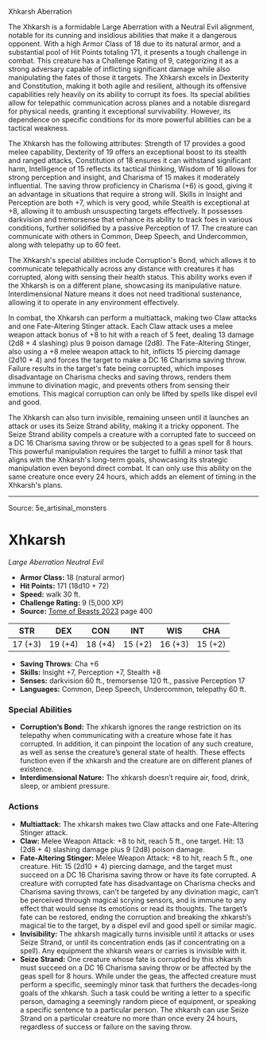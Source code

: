 <MonsterName/>Xhkarsh</MonsterName>
<CreatureType/>Aberration</CreatureType>

<summary>The Xhkarsh is a formidable Large Aberration with a Neutral Evil alignment, notable for its cunning and insidious abilities that make it a dangerous opponent. With a high Armor Class of 18 due to its natural armor, and a substantial pool of Hit Points totaling 171, it presents a tough challenge in combat. This creature has a Challenge Rating of 9, categorizing it as a strong adversary capable of inflicting significant damage while also manipulating the fates of those it targets. The Xhkarsh excels in Dexterity and Constitution, making it both agile and resilient, although its offensive capabilities rely heavily on its ability to corrupt its foes. Its special abilities allow for telepathic communication across planes and a notable disregard for physical needs, granting it exceptional survivability. However, its dependence on specific conditions for its more powerful abilities can be a tactical weakness.</summary>

<detail>

The Xhkarsh has the following attributes: Strength of 17 provides a good melee capability, Dexterity of 19 offers an exceptional boost to its stealth and ranged attacks, Constitution of 18 ensures it can withstand significant harm, Intelligence of 15 reflects its tactical thinking, Wisdom of 16 allows for strong perception and insight, and Charisma of 15 makes it moderately influential. The saving throw proficiency in Charisma (+6) is good, giving it an advantage in situations that require a strong will. Skills in Insight and Perception are both +7, which is very good, while Stealth is exceptional at +8, allowing it to ambush unsuspecting targets effectively. It possesses darkvision and tremorsense that enhance its ability to track foes in various conditions, further solidified by a passive Perception of 17. The creature can communicate with others in Common, Deep Speech, and Undercommon, along with telepathy up to 60 feet.

The Xhkarsh's special abilities include Corruption's Bond, which allows it to communicate telepathically across any distance with creatures it has corrupted, along with sensing their health status. This ability works even if the Xhkarsh is on a different plane, showcasing its manipulative nature. Interdimensional Nature means it does not need traditional sustenance, allowing it to operate in any environment effectively.

In combat, the Xhkarsh can perform a multiattack, making two Claw attacks and one Fate-Altering Stinger attack. Each Claw attack uses a melee weapon attack bonus of +8 to hit with a reach of 5 feet, dealing 13 damage (2d8 + 4 slashing) plus 9 poison damage (2d8). The Fate-Altering Stinger, also using a +8 melee weapon attack to hit, inflicts 15 piercing damage (2d10 + 4) and forces the target to make a DC 16 Charisma saving throw. Failure results in the target's fate being corrupted, which imposes disadvantage on Charisma checks and saving throws, renders them immune to divination magic, and prevents others from sensing their emotions. This magical corruption can only be lifted by spells like dispel evil and good.

The Xhkarsh can also turn invisible, remaining unseen until it launches an attack or uses its Seize Strand ability, making it a tricky opponent. The Seize Strand ability compels a creature with a corrupted fate to succeed on a DC 16 Charisma saving throw or be subjected to a geas spell for 8 hours. This powerful manipulation requires the target to fulfill a minor task that aligns with the Xhkarsh's long-term goals, showcasing its strategic manipulation even beyond direct combat. It can only use this ability on the same creature once every 24 hours, which adds an element of timing in the Xhkarsh's plans.</detail>



---

Source: 5e_artisinal_monsters

# Xhkarsh

*Large* *Aberration* *Neutral Evil*

- **Armor Class:** 18 (natural armor)
- **Hit Points:** 171 (18d10 + 72)
- **Speed:** walk 30 ft.
- **Challenge Rating:** 9 (5,000 XP)
- **Source:** [Tome of Beasts 2023](https://koboldpress.com/kpstore/product/tome-of-beasts-1-2023-edition/) page 400

| STR | DEX | CON | INT | WIS | CHA |
| --- | --- | --- | --- | --- | --- |
| 17 (+3) | 19 (+4) | 18 (+4) | 15 (+2) | 16 (+3) | 15 (+2) |

- **Saving Throws**: Cha +6
- **Skills:** Insight +7, Perception +7, Stealth +8
- **Senses:** darkvision 60 ft., tremorsense 120 ft., passive Perception 17
- **Languages:** Common, Deep Speech, Undercommon, telepathy 60 ft.

### Special Abilities

- **Corruption’s Bond:** The xhkarsh ignores the range restriction on its telepathy when communicating with a creature whose fate it has corrupted. In addition, it can pinpoint the location of any such creature, as well as sense the creature’s general state of health. These effects function even if the xhkarsh and the creature are on different planes of existence.
- **Interdimensional Nature:** The xhkarsh doesn’t require air, food, drink, sleep, or ambient pressure.

### Actions

- **Multiattack:** The xhkarsh makes two Claw attacks and one Fate-Altering Stinger attack.
- **Claw:** Melee Weapon Attack: +8 to hit, reach 5 ft., one target. Hit: 13 (2d8 + 4) slashing damage plus 9 (2d8) poison damage.
- **Fate-Altering Stinger:** Melee Weapon Attack: +8 to hit, reach 5 ft., one creature. Hit: 15 (2d10 + 4) piercing damage, and the target must succeed on a DC 16 Charisma saving throw or have its fate corrupted. A creature with corrupted fate has disadvantage on Charisma checks and Charisma saving throws, can’t be targeted by any divination magic, can’t be perceived through magical scrying sensors, and is immune to any effect that would sense its emotions or read its thoughts. The target’s fate can be restored, ending the corruption and breaking the xhkarsh’s magical tie to the target, by a dispel evil and good spell or similar magic.
- **Invisibility:** The xhkarsh magically turns invisible until it attacks or uses Seize Strand, or until its concentration ends (as if concentrating on a spell). Any equipment the xhkarsh wears or carries is invisible with it.
- **Seize Strand:** One creature whose fate is corrupted by this xhkarsh must succeed on a DC 16 Charisma saving throw or be affected by the geas spell for 8 hours. While under the geas, the affected creature must perform a specific, seemingly minor task that furthers the decades-long goals of the xhkarsh. Such a task could be writing a letter to a specific person, damaging a seemingly random piece of equipment, or speaking a specific sentence to a particular person. The xhkarsh can use Seize Strand on a particular creature no more than once every 24 hours, regardless of success or failure on the saving throw.


